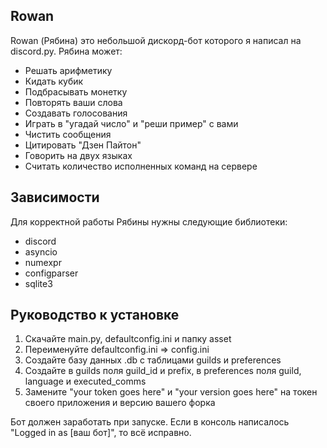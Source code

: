 
## Rowan
Rowan (Рябина) это небольшой дискорд-бот которого я написал на discord.py.
Рябина может:
- Решать арифметику
- Кидать кубик
- Подбрасывать монетку
- Повторять ваши слова
- Создавать голосования
- Играть в "угадай число" и "реши пример" с вами
- Чистить сообщения
- Цитировать "Дзен Пайтон"
- Говорить на двух языках
- Считать количество исполненных команд на сервере

## Зависимости
Для корректной работы Рябины нужны следующие библиотеки:
- discord
- asyncio
- numexpr
- configparser
- sqlite3

## Руководство к установке
1. Скачайте main.py, defaultconfig.ini и папку asset
2. Переименуйте defaultconfig.ini => config.ini
3. Создайте базу данных .db с таблицами guilds и preferences
4. Создайте в guilds поля guild_id и prefix, в preferences поля guild, language и executed_comms
5. Замените "your token goes here" и "your version goes here" на токен своего приложения и версию вашего форка

Бот должен заработать при запуске. Если в консоль написалось "Logged in as [ваш бот]", то всё исправно.
